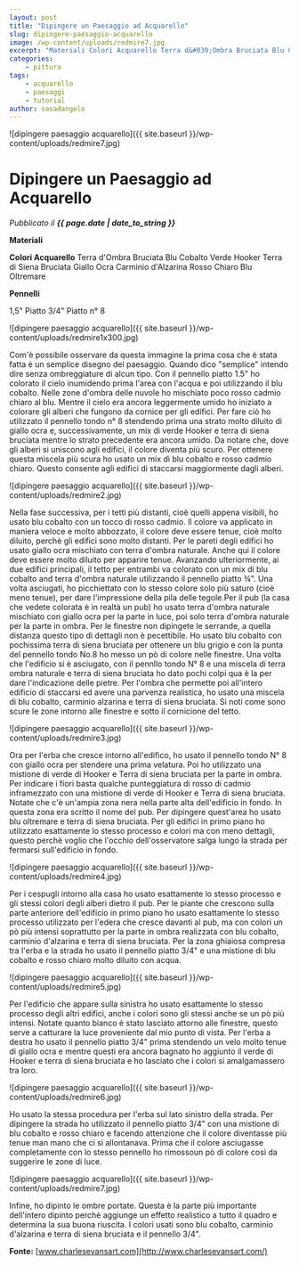 ```yaml
---
layout: post
title: "Dipingere un Paesaggio ad Acquarello"
slug: dipingere-paesaggio-acquarello
image: /wp-content/uploads/redmire7.jpg
excerpt: "Materiali Colori Acquarello Terra d&#039;Ombra Bruciata Blu Cobalto Verde Hooker Terra di Siena Bruciata Giallo Ocra Carminio d&#039;Alzarina Rosso Chiaro Blu"
categories:
    - pittura
tags:
    - acquarello
    - paesaggi
    - tutorial
author: sasadangelo
---
```


![dipingere paesaggio acquarello]({{ site.baseurl }}/wp-content/uploads/redmire7.jpg)

# Dipingere un Paesaggio ad Acquarello
_Pubblicato il **{{ page.date | date_to_string }}**_

**Materiali**

**Colori Acquarello** Terra d'Ombra Bruciata Blu Cobalto Verde Hooker Terra di Siena Bruciata Giallo Ocra Carminio d'Alzarina Rosso Chiaro Blu Oltremare

**Pennelli**

1,5" Piatto 3/4" Piatto n° 8

![dipingere paesaggio acquarello]({{ site.baseurl }}/wp-content/uploads/redmire1x300.jpg)

Com'è possibile osservare da questa immagine la prima cosa che è stata fatta è un semplice disegno del paesaggio. Quando dico "semplice" intendo dire senza ombreggiature di alcun tipo. Con il pennello piatto 1.5" ho colorato il cielo inumidendo prima l'area con l'acqua e poi utilizzando il blu cobalto. Nelle zone d'ombra delle nuvole ho mischiato poco rosso cadmio chiaro al blu. Mentre il cielo era ancora leggermente umido ho iniziato a colorare gli alberi che fungono da cornice per gli edifici. Per fare ciò ho utilizzato il pennello tondo n° 8 stendendo prima una strato molto diluito di giallo ocra e, successivamente, un mix di verde Hooker e terra di siena bruciata mentre lo strato precedente era ancora umido. Da notare che, dove gli alberi si uniscono agli edifici, il colore diventa più scuro. Per ottenere questa miscela più scura ho usato un mix di blu cobalto e rosso cadmio chiaro. Questo consente agli edifici di staccarsi maggiormente dagli alberi.

![dipingere paesaggio acquarello]({{ site.baseurl }}/wp-content/uploads/redmire2.jpg)

Nella fase successiva, per i tetti più distanti, cioè quelli appena visibili, ho usato blu cobalto con un tocco di rosso cadmio. Il colore va applicato in maniera veloce e molto abbozzato, il colore deve essere tenue, cioè molto diluito, perchè gli edifici sono molto distanti. Per le pareti degli edifici ho usato giallo ocra mischiato con terra d'ombra naturale. Anche qui il colore deve essere molto diluito per apparire tenue. Avanzando ulteriormente, ai due edifici principali, il tetto per entrambi va colorato con un mix di blu cobalto and terra d'ombra naturale utilizzando il pennello piatto ¾". Una volta asciugati, ho picchiettato con lo stesso colore solo più saturo (cioè meno tenue), per dare l'impressione della pila delle tegole.Per il pub (la casa che vedete colorata è in realtà un pub) ho usato terra d'ombra naturale mischiato con giallo ocra per la parte in luce, poi solo terra d'ombra naturale per la parte in ombra. Per le finestre non dipingete le serrande, a quella distanza questo tipo di dettagli non è pecettibile. Ho usato blu cobalto con pochissima terra di siena bruciata per ottenere un blu grigio e con la punta del pennello tondo No.8 ho messo un pò di colore nelle finestre. Una volta che l'edificio si è asciugato, con il pennllo tondo N° 8 e una miscela di terra ombra naturale e terra di siena bruciata ho dato pochi colpi qua è la per dare l'indicazione delle pietre. Per l'ombra che permette poi all'intero edificio di staccarsi ed avere una parvenza realistica, ho usato una miscela di blu cobalto, carminio alzarina e terra di siena bruciata. Si noti come sono scure le zone intorno alle finestre e sotto il cornicione del tetto.

![dipingere paesaggio acquarello]({{ site.baseurl }}/wp-content/uploads/redmire3.jpg)

Ora per l'erba che cresce intorno all'edifico, ho usato il pennello tondo N° 8 con giallo ocra per stendere una prima velatura. Poi ho utilizzato una mistione di verde di Hooker e Terra di siena bruciata per la parte in ombra. Per indicare i fiori basta qualche punteggiatura di rosso di cadmio inframezzato con una mistione di verde di Hooker e Terra di siena bruciata. Notate che c'è un'ampia zona nera nella parte alta dell'edificio in fondo. In questa zona era scritto il nome del pub. Per dipingere quest'area ho usato blu oltremare e terra di siena bruciata. Per gli edifici in primo piano ho utilizzato esattamente lo stesso processo e colori ma con meno dettagli, questo perchè voglio che l'occhio dell'osservatore salga lungo la strada per fermarsi sull'edificio in fondo.

![dipingere paesaggio acquarello]({{ site.baseurl }}/wp-content/uploads/redmire4.jpg)

Per i cespugli intorno alla casa ho usato esattamente lo stesso processo e gli stessi colori degli alberi dietro il pub. Per le piante che crescono sulla parte anteriore dell'edificio in primo piano ho usato esattamente lo stesso processo utilizzato per l'edera che cresce davanti al pub, ma con colori un pò più intensi soprattutto per la parte in ombra realizzata con blu cobalto, carminio d'alzarina e terra di siena bruciata. Per la zona ghiaiosa compresa tra l'erba e la strada ho usato il pennello piatto 3/4" e una mistione di blu cobalto e rosso chiaro molto diluito con acqua.

![dipingere paesaggio acquarello]({{ site.baseurl }}/wp-content/uploads/redmire5.jpg)

Per l'edificio che appare sulla sinistra ho usato esattamente lo stesso processo degli altri edifici, anche i colori sono gli stessi anche se un pò più intensi. Notate quanto bianco è stato lasciato attorno alle finestre, questo serve a catturare la luce proveniente dal mio punto di vista. Per l'erba a destra ho usato il pennello piatto 3/4" prima stendendo un velo molto tenue di giallo ocra e mentre questi era ancora bagnato ho aggiunto il verde di Hooker e terra di siena bruciata e ho lasciato che i colori si amalgamassero tra loro.

![dipingere paesaggio acquarello]({{ site.baseurl }}/wp-content/uploads/redmire6.jpg)

Ho usato la stessa procedura per l'erba sul lato sinistro della strada. Per dipingere la strada ho utilizzato il pennello piatto 3/4" con una mistione di blu cobalto e rosso chiaro e facendo attenzione che il colore diventasse più tenue man mano che ci si allontanava. Prima che il colore asciugasse completamente con lo stesso pennello ho rimossoun pò di colore così da suggerire le zone di luce.

![dipingere paesaggio acquarello]({{ site.baseurl }}/wp-content/uploads/redmire7.jpg)

Infine, ho dipinto le ombre portate. Questa è la parte più importante dell'intero dipinto perchè aggiunge un effetto realistico a tutto il quadro e determina la sua buona riuscita. I colori usati sono blu cobalto, carminio d'alzarina e terra di siena bruciata e il pennello 3/4".

**Fonte:** [www.charlesevansart.com](http://www.charlesevansart.com/)
